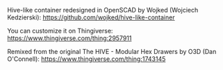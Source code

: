Hive-like container redesigned in OpenSCAD by Wojked (Wojciech Kedzierski):
https://github.com/wojked/hive-like-container

You can customize it on Thingiverse:
https://www.thingiverse.com/thing:2957911

Remixed from the original The HIVE - Modular Hex Drawers by O3D (Dan O'Connell):
https://www.thingiverse.com/thing:1743145

